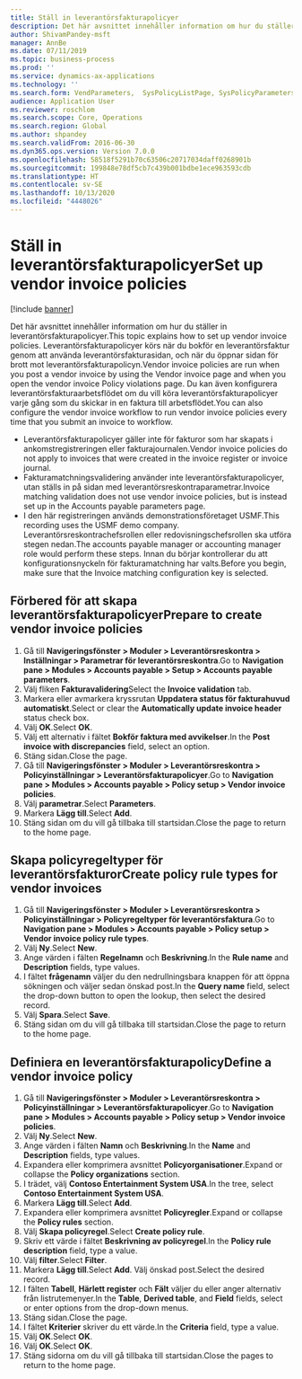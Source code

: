 ```yaml
---
title: Ställ in leverantörsfakturapolicyer
description: Det här avsnittet innehåller information om hur du ställer in leverantörsfakturapolicyer.
author: ShivamPandey-msft
manager: AnnBe
ms.date: 07/11/2019
ms.topic: business-process
ms.prod: ''
ms.service: dynamics-ax-applications
ms.technology: ''
ms.search.form: VendParameters,  SysPolicyListPage, SysPolicyParameters, SysPolicySourceDocumentRuleType, SysPolicy, SysPolicySourceDocumentRule, SysQueryForm, SysQueryTableLookUp, SysQueryPrefixLookUp, SysQueryFieldLookUp
audience: Application User
ms.reviewer: roschlom
ms.search.scope: Core, Operations
ms.search.region: Global
ms.author: shpandey
ms.search.validFrom: 2016-06-30
ms.dyn365.ops.version: Version 7.0.0
ms.openlocfilehash: 58518f5291b70c63506c20717034daff0268901b
ms.sourcegitcommit: 199848e78df5cb7c439b001bdbe1ece963593cdb
ms.translationtype: HT
ms.contentlocale: sv-SE
ms.lasthandoff: 10/13/2020
ms.locfileid: "4448026"
---
```

# <a name="set-up-vendor-invoice-policies"></a><span data-ttu-id="576bb-103">Ställ in leverantörsfakturapolicyer</span><span class="sxs-lookup"><span data-stu-id="576bb-103">Set up vendor invoice policies</span></span>

[!include [banner](../../includes/banner.md)]

<span data-ttu-id="576bb-104">Det här avsnittet innehåller information om hur du ställer in leverantörsfakturapolicyer.</span><span class="sxs-lookup"><span data-stu-id="576bb-104">This topic explains how to set up vendor invoice policies.</span></span> <span data-ttu-id="576bb-105">Leverantörsfakturapolicyer körs när du bokför en leverantörsfaktur genom att använda leverantörsfakturasidan, och när du öppnar sidan för brott mot leverantörsfakturapolicyn.</span><span class="sxs-lookup"><span data-stu-id="576bb-105">Vendor invoice policies are run when you post a vendor invoice by using the Vendor invoice page and when you open the vendor invoice Policy violations page.</span></span> <span data-ttu-id="576bb-106">Du kan även konfigurera leverantörsfakturaarbetsflödet om du vill köra leverantörsfakturapolicyer varje gång som du skickar in en faktura till arbetsflödet.</span><span class="sxs-lookup"><span data-stu-id="576bb-106">You can also configure the vendor invoice workflow to run vendor invoice policies every time that you submit an invoice to workflow.</span></span> 

- <span data-ttu-id="576bb-107">Leverantörsfakturapolicyer gäller inte för fakturor som har skapats i ankomstregistreringen eller fakturajournalen.</span><span class="sxs-lookup"><span data-stu-id="576bb-107">Vendor invoice policies do not apply to invoices that were created in the invoice register or invoice journal.</span></span>  
- <span data-ttu-id="576bb-108">Fakturamatchningsvalidering använder inte leverantörsfakturapolicyer, utan ställs in på sidan med leverantörsreskontraparametrar.</span><span class="sxs-lookup"><span data-stu-id="576bb-108">Invoice matching validation does not use vendor invoice policies, but is instead set up in the Accounts payable parameters page.</span></span>  
- <span data-ttu-id="576bb-109">I den här registreringen används demonstrationsföretaget USMF.</span><span class="sxs-lookup"><span data-stu-id="576bb-109">This recording uses the USMF demo company.</span></span> <span data-ttu-id="576bb-110">Leverantörsreskontrachefsrollen eller redovisningschefsrollen ska utföra stegen nedan.</span><span class="sxs-lookup"><span data-stu-id="576bb-110">The accounts payable manager or accounting manager role would perform these steps.</span></span> <span data-ttu-id="576bb-111">Innan du börjar kontrollerar du att konfigurationsnyckeln för fakturamatchning har valts.</span><span class="sxs-lookup"><span data-stu-id="576bb-111">Before you begin, make sure that the Invoice matching configuration key is selected.</span></span>


## <a name="prepare-to-create-vendor-invoice-policies"></a><span data-ttu-id="576bb-112">Förbered för att skapa leverantörsfakturapolicyer</span><span class="sxs-lookup"><span data-stu-id="576bb-112">Prepare to create vendor invoice policies</span></span>
1. <span data-ttu-id="576bb-113">Gå till **Navigeringsfönster > Moduler > Leverantörsreskontra > Inställningar > Parametrar för leverantörsreskontra**.</span><span class="sxs-lookup"><span data-stu-id="576bb-113">Go to **Navigation pane > Modules > Accounts payable > Setup > Accounts payable parameters**.</span></span>
2. <span data-ttu-id="576bb-114">Välj fliken **Fakturavalidering**</span><span class="sxs-lookup"><span data-stu-id="576bb-114">Select the **Invoice validation** tab.</span></span>
3. <span data-ttu-id="576bb-115">Markera eller avmarkera kryssrutan **Uppdatera status för fakturahuvud automatiskt**.</span><span class="sxs-lookup"><span data-stu-id="576bb-115">Select or clear the **Automatically update invoice header** status check box.</span></span>
4. <span data-ttu-id="576bb-116">Välj **OK**.</span><span class="sxs-lookup"><span data-stu-id="576bb-116">Select **OK**.</span></span>
5. <span data-ttu-id="576bb-117">Välj ett alternativ i fältet **Bokför faktura med avvikelser**.</span><span class="sxs-lookup"><span data-stu-id="576bb-117">In the **Post invoice with discrepancies** field, select an option.</span></span>
6. <span data-ttu-id="576bb-118">Stäng sidan.</span><span class="sxs-lookup"><span data-stu-id="576bb-118">Close the page.</span></span>
7. <span data-ttu-id="576bb-119">Gå till **Navigeringsfönster > Moduler > Leverantörsreskontra > Policyinställningar > Leverantörsfakturapolicyer**.</span><span class="sxs-lookup"><span data-stu-id="576bb-119">Go to **Navigation pane > Modules > Accounts payable > Policy setup > Vendor invoice policies**.</span></span>
8. <span data-ttu-id="576bb-120">Välj **parametrar**.</span><span class="sxs-lookup"><span data-stu-id="576bb-120">Select **Parameters**.</span></span>
9. <span data-ttu-id="576bb-121">Markera **Lägg till**.</span><span class="sxs-lookup"><span data-stu-id="576bb-121">Select **Add**.</span></span>
10. <span data-ttu-id="576bb-122">Stäng sidan om du vill gå tillbaka till startsidan.</span><span class="sxs-lookup"><span data-stu-id="576bb-122">Close the page to return to the home page.</span></span>

## <a name="create-policy-rule-types-for-vendor-invoices"></a><span data-ttu-id="576bb-123">Skapa policyregeltyper för leverantörsfakturor</span><span class="sxs-lookup"><span data-stu-id="576bb-123">Create policy rule types for vendor invoices</span></span>
1. <span data-ttu-id="576bb-124">Gå till **Navigeringsfönster > Moduler > Leverantörsreskontra > Policyinställningar > Policyregeltyper för leverantörsfaktura**.</span><span class="sxs-lookup"><span data-stu-id="576bb-124">Go to **Navigation pane > Modules > Accounts payable > Policy setup > Vendor invoice policy rule types**.</span></span>
2. <span data-ttu-id="576bb-125">Välj **Ny**.</span><span class="sxs-lookup"><span data-stu-id="576bb-125">Select **New**.</span></span>
3. <span data-ttu-id="576bb-126">Ange värden i fälten **Regelnamn** och **Beskrivning**.</span><span class="sxs-lookup"><span data-stu-id="576bb-126">In the **Rule name** and **Description** fields, type values.</span></span>
4. <span data-ttu-id="576bb-127">I fältet **frågenamn** väljer du den nedrullningsbara knappen för att öppna sökningen och väljer sedan önskad post.</span><span class="sxs-lookup"><span data-stu-id="576bb-127">In the **Query name** field, select the drop-down button to open the lookup, then select the desired record.</span></span>
5. <span data-ttu-id="576bb-128">Välj **Spara**.</span><span class="sxs-lookup"><span data-stu-id="576bb-128">Select **Save**.</span></span>
6. <span data-ttu-id="576bb-129">Stäng sidan om du vill gå tillbaka till startsidan.</span><span class="sxs-lookup"><span data-stu-id="576bb-129">Close the page to return to the home page.</span></span>

## <a name="define-a-vendor-invoice-policy"></a><span data-ttu-id="576bb-130">Definiera en leverantörsfakturapolicy</span><span class="sxs-lookup"><span data-stu-id="576bb-130">Define a vendor invoice policy</span></span>
1. <span data-ttu-id="576bb-131">Gå till **Navigeringsfönster > Moduler > Leverantörsreskontra > Policyinställningar > Leverantörsfakturapolicyer**.</span><span class="sxs-lookup"><span data-stu-id="576bb-131">Go to **Navigation pane > Modules > Accounts payable > Policy setup > Vendor invoice policies**.</span></span>
2. <span data-ttu-id="576bb-132">Välj **Ny**.</span><span class="sxs-lookup"><span data-stu-id="576bb-132">Select **New**.</span></span>
3. <span data-ttu-id="576bb-133">Ange värden i fälten **Namn** och **Beskrivning**.</span><span class="sxs-lookup"><span data-stu-id="576bb-133">In the **Name** and **Description** fields, type values.</span></span>
4. <span data-ttu-id="576bb-134">Expandera eller komprimera avsnittet **Policyorganisationer**.</span><span class="sxs-lookup"><span data-stu-id="576bb-134">Expand or collapse the **Policy organizations** section.</span></span>
5. <span data-ttu-id="576bb-135">I trädet, välj **Contoso Entertainment System USA**.</span><span class="sxs-lookup"><span data-stu-id="576bb-135">In the tree, select **Contoso Entertainment System USA**.</span></span>
6. <span data-ttu-id="576bb-136">Markera **Lägg till**.</span><span class="sxs-lookup"><span data-stu-id="576bb-136">Select **Add**.</span></span>
7. <span data-ttu-id="576bb-137">Expandera eller komprimera avsnittet **Policyregler**.</span><span class="sxs-lookup"><span data-stu-id="576bb-137">Expand or collapse the **Policy rules** section.</span></span>
8. <span data-ttu-id="576bb-138">Välj **Skapa policyregel**.</span><span class="sxs-lookup"><span data-stu-id="576bb-138">Select **Create policy rule**.</span></span>
9. <span data-ttu-id="576bb-139">Skriv ett värde i fältet **Beskrivning av policyregel**.</span><span class="sxs-lookup"><span data-stu-id="576bb-139">In the **Policy rule description** field, type a value.</span></span>
10. <span data-ttu-id="576bb-140">Välj **filter**.</span><span class="sxs-lookup"><span data-stu-id="576bb-140">Select **Filter**.</span></span>
11. <span data-ttu-id="576bb-141">Markera **Lägg till**.</span><span class="sxs-lookup"><span data-stu-id="576bb-141">Select **Add**.</span></span> <span data-ttu-id="576bb-142">Välj önskad post.</span><span class="sxs-lookup"><span data-stu-id="576bb-142">Select the desired record.</span></span>
12. <span data-ttu-id="576bb-143">I fälten **Tabell**, **Härlett register** och **Fält** väljer du eller anger alternativ från listrutemenyer.</span><span class="sxs-lookup"><span data-stu-id="576bb-143">In the **Table**, **Derived table**, and **Field** fields, select or enter options from the drop-down menus.</span></span>
13. <span data-ttu-id="576bb-144">Stäng sidan.</span><span class="sxs-lookup"><span data-stu-id="576bb-144">Close the page.</span></span>
14. <span data-ttu-id="576bb-145">I fältet **Kriterier** skriver du ett värde.</span><span class="sxs-lookup"><span data-stu-id="576bb-145">In the **Criteria** field, type a value.</span></span>
15. <span data-ttu-id="576bb-146">Välj **OK**.</span><span class="sxs-lookup"><span data-stu-id="576bb-146">Select **OK**.</span></span>
16. <span data-ttu-id="576bb-147">Välj **OK**.</span><span class="sxs-lookup"><span data-stu-id="576bb-147">Select **OK**.</span></span>
17. <span data-ttu-id="576bb-148">Stäng sidorna om du vill gå tillbaka till startsidan.</span><span class="sxs-lookup"><span data-stu-id="576bb-148">Close the pages to return to the home page.</span></span>

